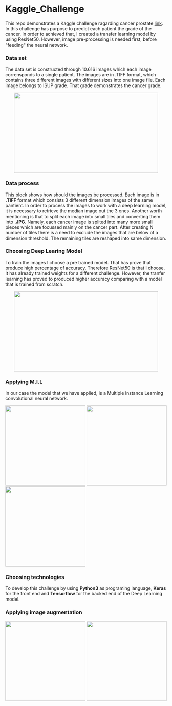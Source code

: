 # Kaggle_Challenge

This repo demonstrates a Kaggle challenge ragarding cancer prostate [link](https://www.kaggle.com/c/prostate-cancer-grade-assessment). In this challenge has purpose to predict each patient the grade of the cancer. In order to achieved that, I created a transfer learning model by using ResNet50. However, image pre-processing is needed first, before "feeding" the neural network. 


### Data set

The data set is constructed through 10.616 images which each image corrensponds to a single patient. The images are in .TIFF format, which contains three different images with different sizes into one image file. Each image belongs to ISUP grade. That grade demonstrates the cancer grade. 

<p align="center"> 
<img src="https://github.com/BardisRenos/Kaggle_Challenge/blob/master/img.JPG" width="450" height="250" style=centerme>
</p>

### Data process 

This block shows how should the images be processed. Each image is in **.TIFF** format which consists 3 different dimension images of the same pantient. In order to process the images to work with a deep learning model, it is necessary to retrieve the median image out the 3 ones. Another worth mentioning is that to split each image into small tiles and converting them into **.JPG**. Namely, each cancer image is splited into many more small pieces which are focussed mainly on the cancer part. After creating N number of tiles there is a need to exclude the images that are below of a dimension threshold. The remaining tiles are reshaped into same dimension. 

### Choosing Deep Learing Model

To train the images I choose a pre trained model. That has prove that produce high percentage of accuracy. Therefore ResNet50 is that I choose. It has already trained weights for a different challenge. However, the tranfer learning has proved to produced higher accuracy comparing with a model that is trained from scratch.

<p align="center"> 
<img src= "https://github.com/BardisRenos/Kaggle_Challenge/blob/master/ResNet.png" width="450" height="250" style=centerme>
</p>


### Applying M.I.L
In our case the model that we have applied, is a Multiple Instance Learning convolutional neural network. 

<img src= "https://github.com/BardisRenos/Kaggle_Challenge/blob/master/0a6c5a120961974a7dae8cf11245ff73_Image122.jpg" width="250"/> <img src= "https://github.com/BardisRenos/Kaggle_Challenge/blob/master/0a6c5a120961974a7dae8cf11245ff73_Image23.jpg" width="250"/> <img src= "https://github.com/BardisRenos/Kaggle_Challenge/blob/master/0a6c5a120961974a7dae8cf11245ff73_Image98.jpg" height="250"/>


### Choosing technologies

To develop this challenge by using **Python3** as programing language, **Keras** for the front end and **Tensorflow** for the backed end of the Deep Learning model. 


### Applying image augmentation 

<img src= "https://github.com/BardisRenos/Kaggle_Challenge/blob/master/imageAug.jpg" width="250"/> <img src= "https://github.com/BardisRenos/Kaggle_Challenge/blob/master/imageAug.png" width="250"/>

### 
